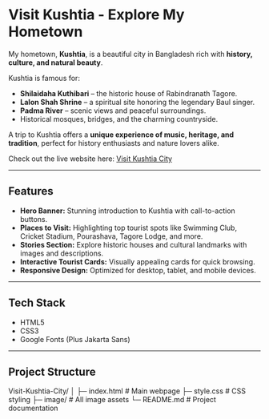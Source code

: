 # Visit Kushtia - Explore My Hometown

My hometown, **Kushtia**, is a beautiful city in Bangladesh rich with **history, culture, and natural beauty**.  

Kushtia is famous for:  
- **Shilaidaha Kuthibari** – the historic house of Rabindranath Tagore.  
- **Lalon Shah Shrine** – a spiritual site honoring the legendary Baul singer.  
- **Padma River** – scenic views and peaceful surroundings.  
- Historical mosques, bridges, and the charming countryside.  

A trip to Kushtia offers a **unique experience of music, heritage, and tradition**, perfect for history enthusiasts and nature lovers alike.  

Check out the live website here: [Visit Kushtia City](https://symphonious-eclair-b5d93b.netlify.app/)

---

## Features

- **Hero Banner:** Stunning introduction to Kushtia with call-to-action buttons.  
- **Places to Visit:** Highlighting top tourist spots like Swimming Club, Cricket Stadium, Pourashava, Tagore Lodge, and more.  
- **Stories Section:** Explore historic houses and cultural landmarks with images and descriptions.  
- **Interactive Tourist Cards:** Visually appealing cards for quick browsing.  
- **Responsive Design:** Optimized for desktop, tablet, and mobile devices.  

---

## Tech Stack

- HTML5  
- CSS3  
- Google Fonts (Plus Jakarta Sans)  

---

## Project Structure
Visit-Kushtia-City/
│
├─ index.html # Main webpage
├─ style.css # CSS styling
├─ image/ # All image assets
└─ README.md # Project documentation
